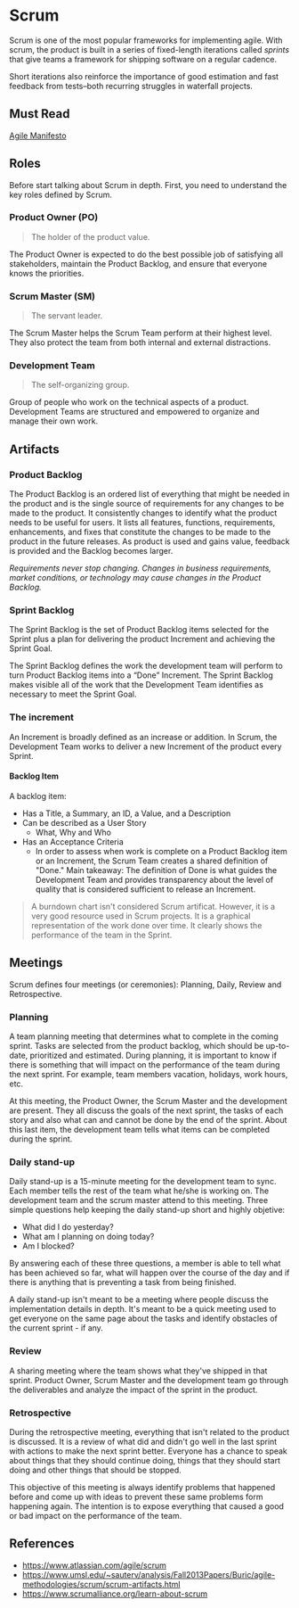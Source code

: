 # Scrum

Scrum is one of the most popular frameworks for implementing agile. With scrum, the product is built in a series of fixed-length iterations called *sprints* that give teams a framework for shipping software on a regular cadence. 

Short iterations also reinforce the importance of good estimation and fast feedback from tests–both recurring struggles in waterfall projects.

## Must Read
[Agile Manifesto](http://agilemanifesto.org/)

## Roles
Before start talking about Scrum in depth. First, you need to understand the key roles defined by Scrum.

### Product Owner (PO)
> The holder of the product value.

The Product Owner is expected to do the best possible job of satisfying all stakeholders, maintain the Product Backlog, and ensure that everyone knows the priorities.

### Scrum Master (SM)
> The servant leader.

The Scrum Master helps the Scrum Team perform at their highest level. They also protect the team from both internal and external distractions.

### Development Team
> The self-organizing group.

Group of people who work on the technical aspects of a product. Development Teams are structured and empowered to organize and manage their own work. 

## Artifacts

### Product Backlog
The Product Backlog is an ordered list of everything that might be needed in the product and is the single source of requirements for any changes to be made to the product. It consistently changes to identify what the product needs to be useful for users. It lists all features, functions, requirements, enhancements, and fixes that constitute the changes to be made to the product in the future releases. As product is used and gains value, feedback is provided and the Backlog becomes larger. 

*Requirements never stop changing. Changes in business requirements, market conditions, or technology may cause changes in the Product Backlog.*

### Sprint Backlog
The Sprint Backlog is the set of Product Backlog items selected for the Sprint plus a plan for delivering the product Increment and achieving the Sprint Goal. 

The Sprint Backlog defines the work the development team will perform to turn Product Backlog items into a “Done” Increment. The Sprint Backlog makes visible all of the work that the Development Team identifies as necessary to meet the Sprint Goal.

### The increment
An Increment is broadly defined as an increase or addition. In Scrum, the Development Team works to deliver a new Increment of the product every Sprint. 

#### Backlog Item
A backlog item:
  - Has a Title, a Summary, an ID, a Value, and a Description
  - Can be described as a User Story
    - What, Why and Who
  - Has an Acceptance Criteria
    - In order to assess when work is complete on a Product Backlog item or an Increment, the Scrum Team creates a shared definition of "Done." Main takeaway: The definition of Done is what guides the Development Team and provides transparency about the level of quality that is considered sufficient to release an Increment.

> A burndown chart isn't considered Scrum artificat. However, it is a very good resource used in Scrum projects. It is a graphical representation of the work done over time. It clearly shows the performance of the team in the Sprint.


## Meetings
Scrum defines four meetings (or ceremonies): Planning, Daily, Review and Retrospective.

### Planning
A team planning meeting that determines what to complete in the coming sprint. Tasks are selected from the product backlog, which should be up-to-date, prioritized and estimated. During planning, it is important to know if there is something that will impact on the performance of the team during the next sprint. For example, team members vacation, holidays, work hours, etc.

At this meeting, the Product Owner, the Scrum Master and the development are present. They all discuss the goals of the next sprint, the tasks of each story and also what can and cannot be done by the end of the sprint. About this last item, the development team tells what items can be completed during the sprint.

### Daily stand-up
Daily stand-up is a 15-minute meeting for the development team to sync. Each member tells the rest of the team what he/she is working on. The development team and the scrum master attend to this meeting. Three simple questions help keeping the daily stand-up short and highly objetive:

- What did I do yesterday?
- What am I planning on doing today?
- Am I blocked?

By answering each of these three questions, a member is able to tell what has been achieved so far, what will happen over the course of the day and if there is anything that is preventing a task from being finished.

A daily stand-up isn't meant to be a meeting where people discuss the implementation details in depth. It's meant to be a quick meeting used to get everyone on the same page about the tasks and identify obstacles of the current sprint - if any. 

### Review 
A sharing meeting where the team shows what they've shipped in that sprint. Product Owner, Scrum Master and the development team go through the deliverables and analyze the impact of the sprint in the product.

### Retrospective
During the retrospective meeting, everything that isn't related to the product is discussed. It is a review of what did and didn't go well in the last sprint with actions to make the next sprint better. Everyone has a chance to speak about things that they should continue doing, things that they should start doing and other things that should be stopped.

This objective of this meeting is always identify problems that happened before and come up with ideas to prevent these same problems form happening again. The intention is to expose everything that caused a good or bad impact on the performance of the team.

## References
- https://www.atlassian.com/agile/scrum
- https://www.umsl.edu/~sauterv/analysis/Fall2013Papers/Buric/agile-methodologies/scrum/scrum-artifacts.html
- https://www.scrumalliance.org/learn-about-scrum
